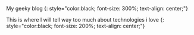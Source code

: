 My geeky blog
{: style="color:black; font-size: 300%; text-align: center;"}

This is where I will tell way too much about technologies i love
{: style="color:black; font-size: 200%; text-align: center;"}